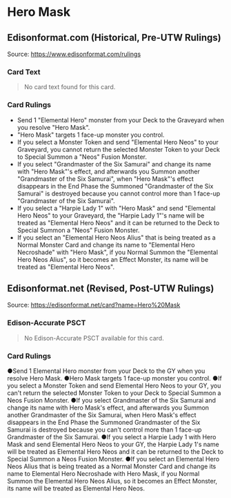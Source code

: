 # Hero Mask

## Edisonformat.com (Historical, Pre-UTW Rulings)

Source: https://www.edisonformat.com/rulings

### Card Text

> No card text found for this card.

### Card Rulings

*   Send 1 "Elemental Hero" monster from your Deck to the Graveyard when you resolve "Hero Mask".
*   "Hero Mask" targets 1 face-up monster you control.
*   If you select a Monster Token and send "Elemental Hero Neos" to your Graveyard, you cannot return the selected Monster Token to your Deck to Special Summon a "Neos" Fusion Monster.
*   If you select "Grandmaster of the Six Samurai" and change its name with "Hero Mask"'s effect, and afterwards you Summon another "Grandmaster of the Six Samurai", when "Hero Mask"'s effect disappears in the End Phase the Summoned "Grandmaster of the Six Samurai" is destroyed because you cannot control more than 1 face-up "Grandmaster of the Six Samurai".
*   If you select a "Harpie Lady 1" with "Hero Mask" and send "Elemental Hero Neos" to your Graveyard, the "Harpie Lady 1"'s name will be treated as "Elemental Hero Neos" and it can be returned to the Deck to Special Summon a "Neos" Fusion Monster.
*   If you select an "Elemental Hero Neos Alius" that is being treated as a Normal Monster Card and change its name to "Elemental Hero Necroshade" with "Hero Mask", if you Normal Summon the "Elemental Hero Neos Alius", so it becomes an Effect Monster, its name will be treated as "Elemental Hero Neos".

## Edisonformat.net (Revised, Post-UTW Rulings)

Source: https://edisonformat.net/card?name=Hero%20Mask

### Edison-Accurate PSCT

> No Edison-Accurate PSCT available for this card.

### Card Rulings

●Send 1 Elemental Hero monster from your Deck to the GY when you resolve Hero Mask.
●Hero Mask targets 1 face-up monster you control.
●If you select a Monster Token and send Elemental Hero Neos to your GY, you can't return the selected Monster Token to your Deck to Special Summon a Neos Fusion Monster.
●If you select Grandmaster of the Six Samurai and change its name with Hero Mask's effect, and afterwards you Summon another Grandmaster of the Six Samurai, when Hero Mask's effect disappears in the End Phase the Summoned Grandmaster of the Six Samurai is destroyed because you can't control more than 1 face-up Grandmaster of the Six Samurai.
●If you select a Harpie Lady 1 with Hero Mask and send Elemental Hero Neos to your GY, the Harpie Lady 1's name will be treated as Elemental Hero Neos and it can be returned to the Deck to Special Summon a Neos Fusion Monster.
●If you select an Elemental Hero Neos Alius that is being treated as a Normal Monster Card and change its name to Elemental Hero Necroshade with Hero Mask, if you Normal Summon the Elemental Hero Neos Alius, so it becomes an Effect Monster, its name will be treated as Elemental Hero Neos.
            